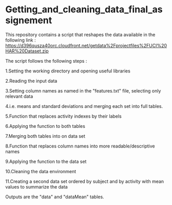 # Getting_and_cleaning_data_final_assignement

This repository contains a script that reshapes the data available in the following link : 
https://d396qusza40orc.cloudfront.net/getdata%2Fprojectfiles%2FUCI%20HAR%20Dataset.zip


The script follows the following steps :


1.Setting the working directory and opening useful libraries

2.Reading the input data

3.Setting column names as named in the "features.txt" file, selecting only relevant data 

4.i.e. means and standard deviations and merging each set into full tables.

5.Function that replaces activity indexes by their labels

6.Applying the function to both tables

7.Merging both tables into on data set

8.Function that replaces column names into more readable/descriptive names

9.Applying the function to the data set

10.Cleaning the data environment

11.Creating a second data set ordered by subject and by activity with mean values to summarize the data


Outputs are the "data" and "dataMean" tables.
